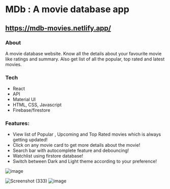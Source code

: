 # MDb : A movie database app

## https://mdb-movies.netlify.app/

### About
A movie database website. Know all the details about your favourite movie like ratings and summary. Also get list of all the popular, top rated and latest movies.

### Tech
- React
- API
- Material UI
- HTML, CSS, Javascript
- Firebase/firestore

### Features:
* View list of Popular , Upcoming and Top Rated movies which is always getting updated!
* Click on any movie card to get more details about the movie!
* Search bar with autocomplete feature and debouncing!
* Watchlist using firstore database!
* Switch between Dark and Light theme according to your preference!


![image](https://github.com/aniketsinha5552/MDb/assets/104712880/fa77c5d5-88cf-4f6e-aebd-9b11da3d57dd)

![Screenshot (333)](https://github.com/aniketsinha5552/MDb/assets/104712880/2bf8d67a-6ca9-498e-9e2c-3b60c7ebee24)
![image](https://github.com/aniketsinha5552/MDb/assets/104712880/2b2c4bc2-582a-4943-8d8b-556d7f6e0cd0)




